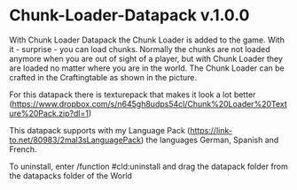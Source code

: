 # Chunk-Loader-Datapack v.1.0.0

With Chunk Loader Datapack the Chunk Loader is added to the game. With it - surprise - you can load chunks.
Normally the chunks are not loaded anymore when you are out of sight of a player, but with Chunk Loader they are loaded no matter where you are in the world.
The Chunk Loader can be crafted in the Craftingtable as shown in the picture.

For this datapack there is texturepack that makes it look a lot better (https://www.dropbox.com/s/n645gh8udps54cl/Chunk%20Loader%20Texture%20Pack.zip?dl=1)

This datapack supports with my Language Pack (https://link-to.net/80983/2mal3sLanguagePack) the languages German, Spanish and French.


To uninstall, enter /function #cld:uninstall and drag the datapack folder from the datapacks folder of the World
